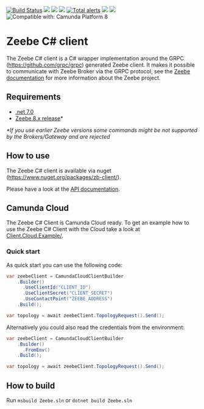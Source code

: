 [![Build Status](https://github.com/camunda-community-hub/zeebe-client-csharp/actions/workflows/aspnetcore.yml/badge.svg)](https://github.com/camunda-community-hub/zeebe-client-csharp/actions/workflows/aspnetcore.yml)
[![](https://img.shields.io/nuget/v/zb-client.svg)](https://www.nuget.org/packages/zb-client/) 
[![](https://img.shields.io/nuget/dt/zb-client)](https://www.nuget.org/stats/packages/zb-client?groupby=Version) 
[![](https://img.shields.io/github/license/zeebe-io/zeebe-client-csharp.svg)](https://www.apache.org/licenses/LICENSE-2.0) 
[![Total alerts](https://img.shields.io/lgtm/alerts/g/zeebe-io/zeebe-client-csharp.svg?logo=lgtm&logoWidth=18)](https://lgtm.com/projects/g/zeebe-io/zb-csharp-client/alerts/)
[![](https://img.shields.io/badge/Community%20Extension-An%20open%20source%20community%20maintained%20project-FF4700)](https://github.com/camunda-community-hub/community)
[![](https://img.shields.io/badge/Lifecycle-Stable-brightgreen)](https://github.com/Camunda-Community-Hub/community/blob/main/extension-lifecycle.md#stable-)
![Compatible with: Camunda Platform 8](https://img.shields.io/badge/Compatible%20with-Camunda%20Platform%208-0072Ce)




# Zeebe C# client

The Zeebe C# client is a C# wrapper implementation around the GRPC (https://github.com/grpc/grpc) generated Zeebe client.
It makes it possible to communicate with Zeebe Broker via the GRPC protocol, see the [Zeebe documentation](https://docs.zeebe.io/)
for more information about the Zeebe project.

## Requirements

 * [.net 7.0](https://dotnet.microsoft.com/en-us/download/dotnet/7.0)
 * [Zeebe 8.x release](https://github.com/zeebe-io/zeebe/releases/)*


  _*If you use earlier Zeebe versions some commands might be not supported by the Brokers/Gateway and are rejected_

## How to use

The Zeebe C# client is available via nuget (https://www.nuget.org/packages/zb-client/).

Please have a look at the [API documentation](https://camunda-community-hub.github.io/zeebe-client-csharp/).

## Camunda Cloud

The Zeebe C# Client is Camunda Cloud ready.
To get an example how to use the Zeebe C# Client with the Cloud take a look at [Client.Cloud.Example/](Client.Cloud.Example/).

### Quick start
As quick start you can use the following code:

```csharp
var zeebeClient = CamundaCloudClientBuilder
    .Builder()
      .UseClientId("CLIENT_ID")
      .UseClientSecret("CLIENT_SECRET")
      .UseContactPoint("ZEEBE_ADDRESS")
    .Build();

var topology = await zeebeClient.TopologyRequest().Send();
```

Alternatively you could also read the credentials from the environment:

```csharp
var zeebeClient = CamundaCloudClientBuilder
    .Builder()
      .FromEnv()
    .Build();

var topology = await zeebeClient.TopologyRequest().Send();
```

## How to build

Run `msbuild Zeebe.sln` or `dotnet build Zeebe.sln`

